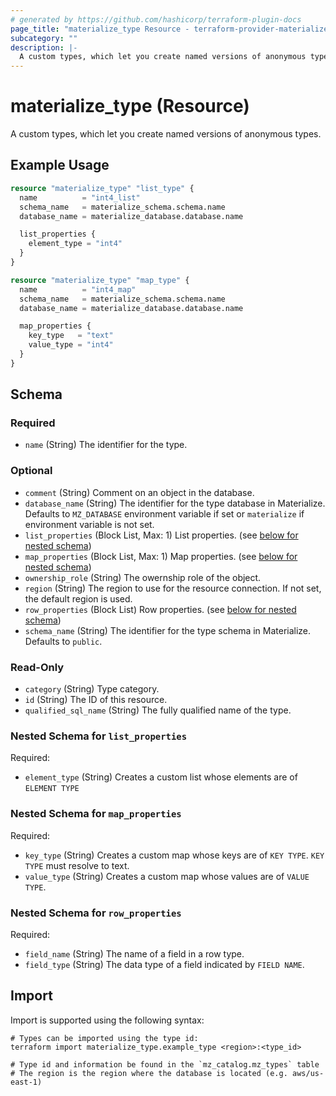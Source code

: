 ```yaml
---
# generated by https://github.com/hashicorp/terraform-plugin-docs
page_title: "materialize_type Resource - terraform-provider-materialize"
subcategory: ""
description: |-
  A custom types, which let you create named versions of anonymous types.
---
```


# materialize_type (Resource)

A custom types, which let you create named versions of anonymous types.

## Example Usage

```terraform
resource "materialize_type" "list_type" {
  name          = "int4_list"
  schema_name   = materialize_schema.schema.name
  database_name = materialize_database.database.name

  list_properties {
    element_type = "int4"
  }
}

resource "materialize_type" "map_type" {
  name          = "int4_map"
  schema_name   = materialize_schema.schema.name
  database_name = materialize_database.database.name

  map_properties {
    key_type   = "text"
    value_type = "int4"
  }
}
```

<!-- schema generated by tfplugindocs -->
## Schema

### Required

- `name` (String) The identifier for the type.

### Optional

- `comment` (String) Comment on an object in the database.
- `database_name` (String) The identifier for the type database in Materialize. Defaults to `MZ_DATABASE` environment variable if set or `materialize` if environment variable is not set.
- `list_properties` (Block List, Max: 1) List properties. (see [below for nested schema](#nestedblock--list_properties))
- `map_properties` (Block List, Max: 1) Map properties. (see [below for nested schema](#nestedblock--map_properties))
- `ownership_role` (String) The owernship role of the object.
- `region` (String) The region to use for the resource connection. If not set, the default region is used.
- `row_properties` (Block List) Row properties. (see [below for nested schema](#nestedblock--row_properties))
- `schema_name` (String) The identifier for the type schema in Materialize. Defaults to `public`.

### Read-Only

- `category` (String) Type category.
- `id` (String) The ID of this resource.
- `qualified_sql_name` (String) The fully qualified name of the type.

<a id="nestedblock--list_properties"></a>
### Nested Schema for `list_properties`

Required:

- `element_type` (String) Creates a custom list whose elements are of `ELEMENT TYPE`


<a id="nestedblock--map_properties"></a>
### Nested Schema for `map_properties`

Required:

- `key_type` (String) Creates a custom map whose keys are of `KEY TYPE`. `KEY TYPE` must resolve to text.
- `value_type` (String) Creates a custom map whose values are of `VALUE TYPE`.


<a id="nestedblock--row_properties"></a>
### Nested Schema for `row_properties`

Required:

- `field_name` (String) The name of a field in a row type.
- `field_type` (String) The data type of a field indicated by `FIELD NAME`.

## Import

Import is supported using the following syntax:

```shell
# Types can be imported using the type id:
terraform import materialize_type.example_type <region>:<type_id>

# Type id and information be found in the `mz_catalog.mz_types` table
# The region is the region where the database is located (e.g. aws/us-east-1)
```
